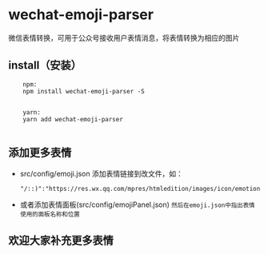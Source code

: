 # wechat-emoji-parser
微信表情转换，可用于公众号接收用户表情消息，将表情转换为相应的图片
## install（安装）

```
    npm:
    npm install wechat-emoji-parser -S
    
```
```
    yarn:
    yarn add wechat-emoji-parser
    
```
## 添加更多表情
- src/config/emoji.json
   添加表情链接到改文件，如：
   ```
   "/::)":"https://res.wx.qq.com/mpres/htmledition/images/icon/emotion/0.gif"
   ```
 - 或者添加表情面板(src/config/emojiPanel.json)
`
    然后在emoji.json中指出表情使用的面板名称和位置
`

## 欢迎大家补充更多表情
